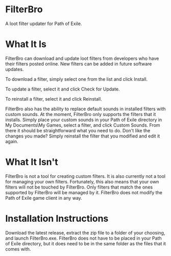 # FilterBro
A loot filter updater for Path of Exile.

# What It Is
FilterBro can download and update loot filters from developers who have their filters posted online. New filters can be added in future software updates.

To download a filter, simply select one from the list and click Install.

To update a filter, select it and click Check for Update.

To reinstall a filter, select it and click Reinstall.

FilterBro also has the ability to replace default sounds in installed filters with custom sounds. At the moment, FilterBro only supports the filters that it installs. Simply place your custom sounds in your Path of Exile directory in My Documents\My Games, select a filter, and click Custom Sounds. From there it should be straightforward what you need to do. Don't like the changes you made? Simply reinstall the filter that you modified and edit it again.

# What It Isn't
FilterBro is not a tool for creating custom filters. It is also currently not a tool for managing your own filters. Fortunately, this also means that your own filters will not be touched by FilterBro. Only filters that match the ones supported by FilterBro will be managed by it. FilterBro does not modify the Path of Exile game client in any way.

# Installation Instructions
Download the latest release, extract the zip file to a folder of your choosing, and launch FilterBro.exe. FilterBro does not have to be placed in your Path of Exile directory, but it does need to be in the same folder as the files that it comes with.
